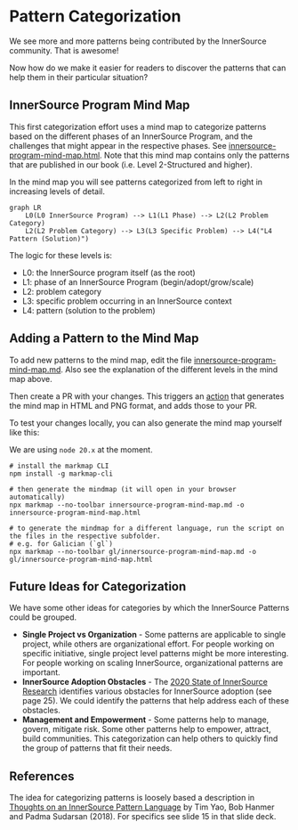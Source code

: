 # Pattern Categorization

We see more and more patterns being contributed by the InnerSource community. That is awesome!

Now how do we make it easier for readers to discover the patterns that can help them in their particular situation?

## InnerSource Program Mind Map

This first categorization effort uses a mind map to categorize patterns based on the different phases of an InnerSource Program, and the challenges that might appear in the respective phases. See [innersource-program-mind-map.html](innersource-program-mind-map.html). Note that this mind map contains only the patterns that are published in our book (i.e. Level 2-Structured and higher).

In the mind map you will see patterns categorized from left to right in increasing levels of detail.

```mermaid
graph LR
    L0(L0 InnerSource Program) --> L1(L1 Phase) --> L2(L2 Problem Category)
    L2(L2 Problem Category) --> L3(L3 Specific Problem) --> L4("L4 Pattern (Solution)")
````

The logic for these levels is:

- L0: the InnerSource program itself (as the root)
- L1: phase of an InnerSource Program (begin/adopt/grow/scale)
- L2: problem category
- L3: specific problem occurring in an InnerSource context
- L4: pattern (solution to the problem)

## Adding a Pattern to the Mind Map

To add new patterns to the mind map, edit the file [innersource-program-mind-map.md](innersource-program-mind-map.md). Also see the explanation of the different levels in the mind map above.

Then create a PR with your changes. This triggers an [action](https://github.com/InnerSourceCommons/InnerSourcePatterns/actions/workflows/generate-mindmap.yml) that generates the mind map in HTML and PNG format, and adds those to your PR.

To test your changes locally, you can also generate the mind map yourself like this:

We are using `node 20.x` at the moment.

```
# install the markmap CLI
npm install -g markmap-cli

# then generate the mindmap (it will open in your browser automatically)
npx markmap --no-toolbar innersource-program-mind-map.md -o innersource-program-mind-map.html

# to generate the mindmap for a different language, run the script on the files in the respective subfolder.
# e.g. for Galician (`gl`)
npx markmap --no-toolbar gl/innersource-program-mind-map.md -o gl/innersource-program-mind-map.html
```

## Future Ideas for Categorization

We have some other ideas for categories by which the InnerSource Patterns could be grouped.

* **Single Project vs Organization** - Some patterns are applicable to single project, while others are organizational effort. For people working on specific initiative, single project level patterns might be more interesting. For people working on scaling InnerSource, organizational patterns are important.
* **InnerSource Adoption Obstacles** - The [2020 State of InnerSource Research](https://innersourcecommons.org/documents/surveys/State.of.InnerSource.Report.2020.pdf) identifies various obstacles for InnerSource adoption (see page 25). We could identify the patterns that help address each of these obstacles.
* **Management and Empowerment** - Some patterns help to manage, govern, mitigate risk. Some other patterns help to empower, attract, build communities. This categorization can help others to quickly find the group of patterns that fit their needs.

## References

The idea for categorizing patterns is loosely based a description in [Thoughts on an InnerSource Pattern Language](https://drive.google.com/file/d/13AY8glCOdpLOVuz7cVD6QOB8d2xbHCS1/view) by Tim Yao, Bob Hanmer and Padma Sudarsan (2018). For specifics see slide 15 in that slide deck.
